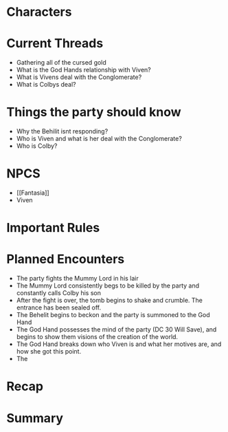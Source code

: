 # Characters


# Current Threads
- Gathering all of the cursed gold
- What is the God Hands relationship with Viven?
- What is Vivens deal with the Conglomerate?
- What is Colbys deal?

# Things the party should know
- Why the Behilit isnt responding?
- Who is Viven and what is her deal with the Conglomerate?
- Who is Colby?

# NPCS
- [[Fantasia]]
- Viven

# Important Rules

# Planned Encounters
- The party fights the Mummy Lord in his lair
- The Mummy Lord consistently begs to be killed by the party and constantly calls Colby his son
- After the fight is over, the tomb begins to shake and crumble. The entrance has been sealed off. 
- The Behelit begins to beckon and the party is summoned to the God Hand
- The God Hand possesses the mind of the party (DC 30 Will Save), and begins to show them visions of the creation of the world.
- The God Hand breaks down who Viven is and what her motives are, and how she got this point.
- The 
# Recap

# Summary